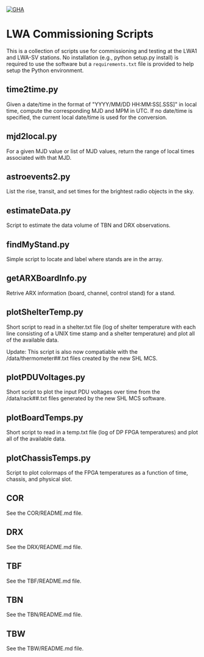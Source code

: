 [![GHA](https://github.com/lwa-project/commissioning/actions/workflows/main.yml/badge.svg)](https://github.com/lwa-project/commissioning/actions/workflows/main.yml)

LWA Commissioning Scripts
=========================
This is a collection of scripts use for commissioning and testing at the LWA1 
and LWA-SV stations.  No installation (e.g., python setup.py install) is required
to use the software but a `requirements.txt` file is provided to help setup the
Python environment.

time2time.py
------------
Given a date/time in the format of "YYYY/MM/DD HH:MM:SS[.SSS]" in local time, 
compute the corresponding MJD and MPM in UTC.  If no date/time is specified, the
current local date/time is used for the conversion.

mjd2local.py
------------
For a given MJD value or list of MJD values, return the range of local times 
associated with that MJD.

astroevents2.py
---------------
List the rise, transit, and set times for the brightest radio objects in the sky.

estimateData.py
---------------
Script to estimate the data volume of TBN and DRX observations.

findMyStand.py
--------------
Simple script to locate and label where stands are in the array.

getARXBoardInfo.py
------------------
Retrive ARX information (board, channel, control stand) for a stand.

plotShelterTemp.py
------------------
Short script to read in a shelter.txt file (log of shelter temperature with each
line consisting of a UNIX time stamp and a shelter temperature) and plot all of 
the available data.

Update:  This script is also now compatiable with the /data/thermometer##.txt files
created by the new SHL MCS.

plotPDUVoltages.py
------------------
Short script to plot the input PDU voltages over time from the /data/rack##.txt 
files generated by the new SHL MCS software.

plotBoardTemps.py
-----------------
Short script to read in a temp.txt file (log of DP FPGA temperatures) and plot 
all of the available data.

plotChassisTemps.py
-------------------
Script to plot colormaps of the FPGA temperatures as a function of time, chassis, 
and physical slot.

COR
---
See the COR/README.md file.

DRX
---
See the DRX/README.md file.

TBF
---
See the TBF/README.md file.

TBN
---
See the TBN/README.md file.

TBW
---
See the TBW/README.md file.

